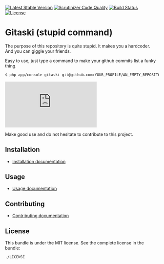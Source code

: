 [![Latest Stable Version](https://poser.pugx.org/lucascherifi/gitaski/v/stable)](https://packagist.org/packages/lucascherifi/gitaski) [![Scrutinizer Code Quality](https://scrutinizer-ci.com/g/lucascherifi/gitaski/badges/quality-score.png?b=master)](https://scrutinizer-ci.com/g/lucascherifi/gitaski/?branch=master) [![Build Status](https://travis-ci.org/lucascherifi/gitaski.svg?branch=master)](https://travis-ci.org/lucascherifi/gitaski) [![License](https://poser.pugx.org/lucascherifi/gitaski/license)](https://packagist.org/packages/lucascherifi/gitaski)

Gitaski (stupid command)
========================

The purpose of this repository is quite stupid. It makes you a hardcoder. And you can giggle your friends.

Easy to use, just type a command to make your github commits list a funky thing.

```bash
$ php app/console gitaski git@github.com:YOUR_PROFILE/AN_EMPTY_REPOSITORY_ALREADY_CREATED.git --use_text=Enjoy --force
```

[![Enjoy](https://github.com/lucascherifi/gitaski/blob/master/doc/enjoy.md)](https://github.com/lucascherifi/gitaski/blob/master/doc/install.md)

Make good use and do not hesitate to contribute to this project.

Installation
------------

- [Installation documentation](https://github.com/lucascherifi/gitaski/blob/master/doc/install.md)

Usage
-----

- [Usage documentation](https://github.com/lucascherifi/gitaski/blob/master/doc/usage.md)


Contributing
------------

- [Contributing documentation](https://github.com/lucascherifi/gitaski/blob/master/doc/contributing.md)

License
-------

This bundle is under the MIT license. See the complete license in the bundle:

    ./LICENSE